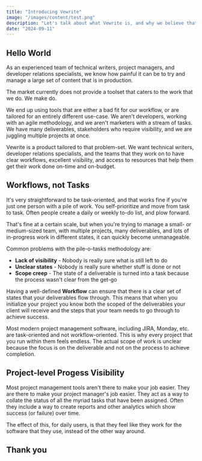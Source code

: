 ```yaml
---
title: "Introducing Vewrite"
image: "/images/content/test.png"
description: "Let's talk about what Vewrite is, and why we believe that is has a place in the market."
date: "2024-09-11"
---
```


## Hello World

As an experienced team of technical writers, project managers, and developer relations specialists, we know how painful it can be to try and manage a large set of content that is in production. 

The market currently does not provide a toolset that caters to the work that we do. We make do.

We end up using tools that are either a bad fit for our workflow, or are tailored for an entirely different use-case. We aren't developers, working with an agile methodology, and we aren't marketers with a stream of tasks. We have many deliverables, stakeholders who require visibility, and we are juggling multiple projects at once.

Vewrite is a product tailored to that problem-set. We want technical writers, developer relations specialists, and the teams that they work on to have clear workflows, excellent visibility, and access to resources that help them get their work done on-time and on-budget.

## Workflows, not Tasks

It's very straightforward to be task-oriented, and that works fine if you're just one person with a pile of work. You self-prioritize and move from task to task. Often people create a daily or weekly to-do list, and plow forward. 

That's fine at a certain scale, but when you're trying to manage a small- or medium-sized team, with multiple projects, many deliverables, and lots of in-progress work in different states, it can quickly become unmanageable. 

Common problems with the pile-o-tasks methodology are:

- **Lack of visibility** - Nobody is really sure what is still left to do
- **Unclear states** - Nobody is really sure whether stuff is done or not
- **Scope creep** - The state of a deliverable is turned into a task because the process wasn't clear from the get-go

Having a well-defined **Workflow** can ensure that there is a clear set of states that your deliverables flow through. This means that when you initialize your project you know both the scoped of the deliverables your client will receive and the steps that your team needs to go through to achieve success.

Most modern project management software, including JIRA, Monday, etc. are task-oriented and not workflow-oriented. This is why every project that you run within them feels endless. The actual scope of work is unclear because the focus is on the deliverable and not on the process to achieve completion.

## Project-level Progess Visibility

Most project management tools aren't there to make your job easier. They are there to make your project manager's job easier. They act as a way to collate the status of all the myriad tasks that have been assigned. Often they include a way to create reports and other analytics which show success (or failure) over time.

The effect of this, for daily users, is that they feel like they work for the software that they use, instead of the other way around. 

## Thank you